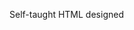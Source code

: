 Self-taught HTML designed
              
 
 
 
      
 
 
                                                                                                                                                                  